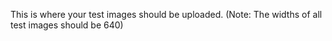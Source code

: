 This is where your test images should be uploaded. 
(Note: The widths of all test images should be 640)
